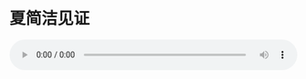 # 夏简洁见证

<audio style="width: 100%;" preload="false" controls controlslist="nodownload"><source src="//cdn.wechat.edu.pl/audio/mp3/old/27527.mp3" type="audio/mpeg">Your browser does not support the audio element.</audio>


